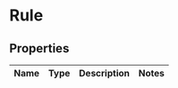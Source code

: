 # Rule

## Properties
Name | Type | Description | Notes
------------ | ------------- | ------------- | -------------
